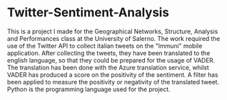 # Twitter-Sentiment-Analysis
This is a project I made for the Geographical Networks, Structure, Analysis and Performances class at the University of Salerno.
The work required the use of the Twitter API to collect italian tweets on the "Immuni" mobile application. 
After collecting the tweets, they have been translated to the english language, so that they could be prepared for the usage of VADER.
The translation has been done with the Azure translation service, whilst VADER has produced a score on the positivity of the sentiment.
A filter has been applied to measure the positivity or negativity of the translated tweet.
Python is the programming language used for the project.
